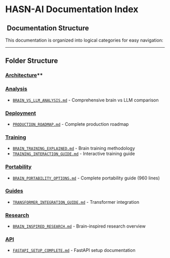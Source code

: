 #  HASN-AI Documentation Index

## ️ **Documentation Structure**

This documentation is organized into logical categories for easy navigation:

---

## Folder Structure

### [Architecture](./HASN_Architecture_Integrated.md)**

### [Analysis](./analysis/)

- [`BRAIN_VS_LLM_ANALYSIS.md`](./analysis/BRAIN_VS_LLM_ANALYSIS.md) - Comprehensive brain vs LLM comparison

### [Deployment](./deployment/)

- [`PRODUCTION_ROADMAP.md`](./deployment/PRODUCTION_ROADMAP.md) - Complete production roadmap

### [Training](./training/)

- [`BRAIN_TRAINING_EXPLAINED.md`](./training/BRAIN_TRAINING_EXPLAINED.md) - Brain training methodology
- [`TRAINING_INTERACTION_GUIDE.md`](./training/TRAINING_INTERACTION_GUIDE.md) - Interactive training guide

### [Portability](./portability/)

- [`BRAIN_PORTABILITY_OPTIONS.md`](./portability/BRAIN_PORTABILITY_OPTIONS.md) - Complete portability guide (960 lines)

### [Guides](./guides/)

- [`TRANSFORMER_INTEGRATION_GUIDE.md`](./guides/TRANSFORMER_INTEGRATION_GUIDE.md) - Transformer integration

### [Research](./research/)

- [`BRAIN_INSPIRED_RESEARCH.md`](./research/BRAIN_INSPIRED_RESEARCH.md) - Brain-inspired research overview

### [API](./api/)

- [`FASTAPI_SETUP_COMPLETE.md`](./api/FASTAPI_SETUP_COMPLETE.md) - FastAPI setup documentation
